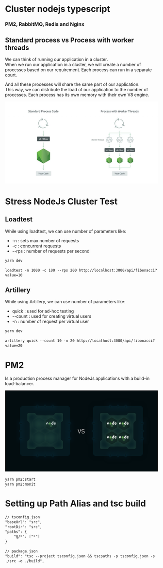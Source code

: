 # Cluster nodejs typescript 
### PM2, RabbitMQ, Redis and Nginx


## Standard process vs Process with worker threads
We can think of running our application in a cluster.\
When we run our application in a cluster, we will create a number of processes based on our requirement.
Each process can run in a separate court.

And all these processes will share the same part of our application.\
This way, we can distribute the load of our application to the number of processes.
Each process has its own memory with their own V8 engine.

![](assets/process-worker.png)

# Stress NodeJs Cluster Test
## Loadtest
While using loadtest, we can use number of parameters like:
- -n : sets max number of requests
- -c : concurrent requests
- --rps : number of requests per second
```
yarn dev

loadtest -n 1000 -c 100 --rps 200 http://localhost:3000/api/fibonacci?value=10
```

## Artillery 
While using Artillery, we can use number of parameters like:
- quick : used for ad-hoc testing
- --count : used for creating virtual users
- -n : number of request per virtual user
```
yarn dev

artillery quick --count 10 -n 20 http://localhost:3000/api/fibonacci?value=20
```

# PM2
Is a production process manager for NodeJs applications with a build-in load-balancer.

![](assets/pm2-load-balancing.png)

```
yarn pm2:start
yarn pm2:monit
```

# Setting up Path Alias and tsc build

```
// tsconfig.json
"baseUrl": "src",
"rootDir": "src",
"paths": {
    "@/*": ["*"]
}

// package.json
"build": "tsc --project tsconfig.json && tscpaths -p tsconfig.json -s ./src -o ./build",

```
